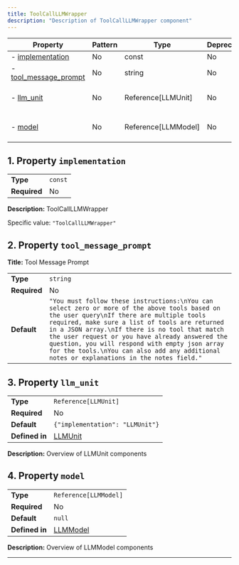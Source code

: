 ```yaml
---
title: ToolCallLLMWrapper
description: "Description of ToolCallLLMWrapper component"
---
```


| Property                                       | Pattern | Type                | Deprecated | Definition                        | Title/Description               |
| ---------------------------------------------- | ------- | ------------------- | ---------- | --------------------------------- | ------------------------------- |
| - [implementation](#implementation )           | No      | const               | No         | -                                 | ToolCallLLMWrapper              |
| - [tool_message_prompt](#tool_message_prompt ) | No      | string              | No         | -                                 | Tool Message Prompt             |
| - [llm_unit](#llm_unit )                       | No      | Reference[LLMUnit]  | No         | In [LLMUnit](/docs/components/llmunit/overview)  | Overview of LLMUnit components  |
| - [model](#model )                             | No      | Reference[LLMModel] | No         | In [LLMModel](/docs/components/llmmodel/overview) | Overview of LLMModel components |

## <a name="implementation"></a>1. Property `implementation`

|              |         |
| ------------ | ------- |
| **Type**     | `const` |
| **Required** | No      |

**Description:** ToolCallLLMWrapper

Specific value: `"ToolCallLLMWrapper"`

## <a name="tool_message_prompt"></a>2. Property `tool_message_prompt`

**Title:** Tool Message Prompt

|              |                                                                                                                                                                                                                                                                                                                                                                                                                                             |
| ------------ | ------------------------------------------------------------------------------------------------------------------------------------------------------------------------------------------------------------------------------------------------------------------------------------------------------------------------------------------------------------------------------------------------------------------------------------------- |
| **Type**     | `string`                                                                                                                                                                                                                                                                                                                                                                                                                                    |
| **Required** | No                                                                                                                                                                                                                                                                                                                                                                                                                                          |
| **Default**  | `"You must follow these instructions:\nYou can select zero or more of the above tools based on the user query\nIf there are multiple tools required, make sure a list of tools are returned in a JSON array.\nIf there is no tool that match the user request or you have already answered the question, you will respond with empty json array for the tools.\nYou can also add any additional notes or explanations in the notes field."` |

## <a name="llm_unit"></a>3. Property `llm_unit`

|                |                                 |
| -------------- | ------------------------------- |
| **Type**       | `Reference[LLMUnit]`            |
| **Required**   | No                              |
| **Default**    | `{"implementation": "LLMUnit"}` |
| **Defined in** | [LLMUnit](/docs/components/llmunit/overview)   |

**Description:** Overview of LLMUnit components

## <a name="model"></a>4. Property `model`

|                |                                |
| -------------- | ------------------------------ |
| **Type**       | `Reference[LLMModel]`          |
| **Required**   | No                             |
| **Default**    | `null`                         |
| **Defined in** | [LLMModel](/docs/components/llmmodel/overview) |

**Description:** Overview of LLMModel components

----------------------------------------------------------------------------------------------------------------------------
